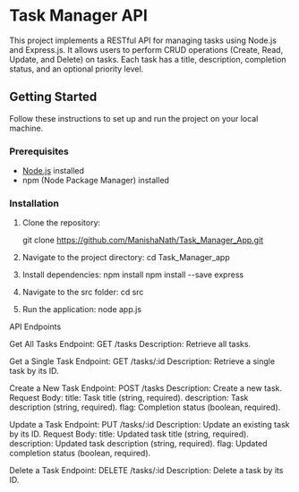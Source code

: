 # Task Manager API

This project implements a RESTful API for managing tasks using Node.js and Express.js. It allows users to perform CRUD operations (Create, Read, Update, and Delete) on tasks. Each task has a title, description, completion status, and an optional priority level.

## Getting Started

Follow these instructions to set up and run the project on your local machine.

### Prerequisites

- [Node.js](https://nodejs.org/) installed
- npm (Node Package Manager) installed

### Installation

1. Clone the repository:

   git clone https://github.com/ManishaNath/Task_Manager_App.git


2. Navigate to the project directory:
   cd Task_Manager_app

3. Install dependencies:
   npm install
   npm install --save express

4. Navigate to the src folder:
   cd src

5. Run the application:
   node app.js

API Endpoints

Get All Tasks
Endpoint: GET /tasks
Description: Retrieve all tasks.

Get a Single Task
Endpoint: GET /tasks/:id
Description: Retrieve a single task by its ID.

Create a New Task
Endpoint: POST /tasks
Description: Create a new task.
Request Body:
title: Task title (string, required).
description: Task description (string, required).
flag: Completion status (boolean, required).

Update a Task
Endpoint: PUT /tasks/:id
Description: Update an existing task by its ID.
Request Body:
title: Updated task title (string, required).
description: Updated task description (string, required).
flag: Updated completion status (boolean, required).

Delete a Task
Endpoint: DELETE /tasks/:id
Description: Delete a task by its ID.
